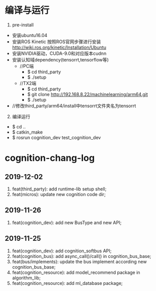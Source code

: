 # 编译与运行
1. pre-install
  - 安装ubuntu16.04
  - 安装ROS Kinetic
    按照ROS官网步骤进行安装 http://wiki.ros.org/kinetic/Installation/Ubuntu
  - 安装NVIDIA驱动，CUDA-9.0和对应版本cudnn
  - 安装认知域dependency(tensorrt,tensorflow等)
    - //PC端
      - $ cd third_party
      - $ ./setup
    - //TX2端
      - $ cd third_party
      - $ git clone http://192.168.8.22/machinelearning/arm64.git
      - $ ./setup
  - //修改third_party/arm64/install中tensorrt文件夹名为tensorrt

2. 编译运行
  - $ cd ..
  - $ catkin_make
  - $ rosrun cognition_dev test_cognition_dev



# cognition-chang-log
## 2019-12-02
1. feat(third_party): add runtime-lib setup shell;
2. feat(micros): update new cognition code dir;

## 2019-11-26
1. feat(cognition_dev): add new BusType and new API;

## 2019-11-25
1. feat(cognition_dev): add cognition_softbus API;
2. feat(cognition_bus): add async_call()/call() in cognition_bus_base;
3. feat(bus/implements): update the bus implement according new cognition_bus_base;
4. feat(cognition_resource): add model_recommend package in algorithm_lib;
5. feat(cognition_resource): add ml_database package;
 
